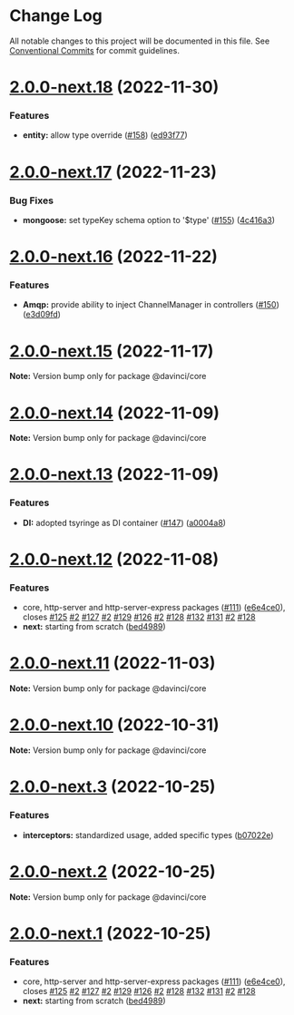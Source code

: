 # Change Log

All notable changes to this project will be documented in this file.
See [Conventional Commits](https://conventionalcommits.org) for commit guidelines.

# [2.0.0-next.18](https://github.com/HPInc/davinci/compare/@davinci/core@2.0.0-next.17...@davinci/core@2.0.0-next.18) (2022-11-30)


### Features

* **entity:** allow type override ([#158](https://github.com/HPInc/davinci/issues/158)) ([ed93f77](https://github.com/HPInc/davinci/commit/ed93f773337c18510ca1e39602c62ff19f2b41bd))





# [2.0.0-next.17](https://github.com/HPInc/davinci/compare/@davinci/core@2.0.0-next.16...@davinci/core@2.0.0-next.17) (2022-11-23)


### Bug Fixes

* **mongoose:** set typeKey schema option to '$type' ([#155](https://github.com/HPInc/davinci/issues/155)) ([4c416a3](https://github.com/HPInc/davinci/commit/4c416a34da5e89071c2ac88024ff244d33c708f2))





# [2.0.0-next.16](https://github.com/HPInc/davinci/compare/@davinci/core@2.0.0-next.15...@davinci/core@2.0.0-next.16) (2022-11-22)


### Features

* **Amqp:** provide ability to inject ChannelManager in controllers ([#150](https://github.com/HPInc/davinci/issues/150)) ([e3d09fd](https://github.com/HPInc/davinci/commit/e3d09fd52291aa73efcaaaa29f7fcf8113ef8289))





# [2.0.0-next.15](https://github.com/HPInc/davinci/compare/@davinci/core@2.0.0-next.14...@davinci/core@2.0.0-next.15) (2022-11-17)

**Note:** Version bump only for package @davinci/core





# [2.0.0-next.14](https://github.com/HPInc/davinci/compare/@davinci/core@2.0.0-next.13...@davinci/core@2.0.0-next.14) (2022-11-09)

**Note:** Version bump only for package @davinci/core





# [2.0.0-next.13](https://github.com/HPInc/davinci/compare/@davinci/core@2.0.0-next.12...@davinci/core@2.0.0-next.13) (2022-11-09)


### Features

* **DI:** adopted tsyringe as DI container ([#147](https://github.com/HPInc/davinci/issues/147)) ([a0004a8](https://github.com/HPInc/davinci/commit/a0004a87bf060861b632f87e70c453bf86135225))





# [2.0.0-next.12](https://github.com/HPInc/davinci/compare/@davinci/core@1.9.1...@davinci/core@2.0.0-next.12) (2022-11-08)


### Features

* core, http-server and http-server-express packages ([#111](https://github.com/HPInc/davinci/issues/111)) ([e6e4ce0](https://github.com/HPInc/davinci/commit/e6e4ce0dcc81a3b44976cde471353f77ad872e65)), closes [#125](https://github.com/HPInc/davinci/issues/125) [#2](https://github.com/HPInc/davinci/issues/2) [#127](https://github.com/HPInc/davinci/issues/127) [#2](https://github.com/HPInc/davinci/issues/2) [#129](https://github.com/HPInc/davinci/issues/129) [#126](https://github.com/HPInc/davinci/issues/126) [#2](https://github.com/HPInc/davinci/issues/2) [#128](https://github.com/HPInc/davinci/issues/128) [#132](https://github.com/HPInc/davinci/issues/132) [#131](https://github.com/HPInc/davinci/issues/131) [#2](https://github.com/HPInc/davinci/issues/2) [#128](https://github.com/HPInc/davinci/issues/128)
* **next:** starting from scratch ([bed4989](https://github.com/HPInc/davinci/commit/bed498970f64146d81aa78d5b0a2cef2d4ece046))





# [2.0.0-next.11](https://github.com/HPInc/davinci/compare/@davinci/core@2.0.0-next.10...@davinci/core@2.0.0-next.11) (2022-11-03)

**Note:** Version bump only for package @davinci/core





# [2.0.0-next.10](https://github.com/HPInc/davinci/compare/@davinci/core@2.0.0-next.3...@davinci/core@2.0.0-next.10) (2022-10-31)

**Note:** Version bump only for package @davinci/core





# [2.0.0-next.3](https://github.com/HPInc/davinci/compare/@davinci/core@2.0.0-next.2...@davinci/core@2.0.0-next.3) (2022-10-25)


### Features

* **interceptors:** standardized usage, added specific types ([b07022e](https://github.com/HPInc/davinci/commit/b07022e482fe1dbf92b9190d34f065fb8254dde8))





# [2.0.0-next.2](https://github.com/HPInc/davinci/compare/@davinci/core@2.0.0-next.1...@davinci/core@2.0.0-next.2) (2022-10-25)

**Note:** Version bump only for package @davinci/core





# [2.0.0-next.1](https://github.com/HPInc/davinci/compare/@davinci/core@1.9.1...@davinci/core@2.0.0-next.1) (2022-10-25)


### Features

* core, http-server and http-server-express packages ([#111](https://github.com/HPInc/davinci/issues/111)) ([e6e4ce0](https://github.com/HPInc/davinci/commit/e6e4ce0dcc81a3b44976cde471353f77ad872e65)), closes [#125](https://github.com/HPInc/davinci/issues/125) [#2](https://github.com/HPInc/davinci/issues/2) [#127](https://github.com/HPInc/davinci/issues/127) [#2](https://github.com/HPInc/davinci/issues/2) [#129](https://github.com/HPInc/davinci/issues/129) [#126](https://github.com/HPInc/davinci/issues/126) [#2](https://github.com/HPInc/davinci/issues/2) [#128](https://github.com/HPInc/davinci/issues/128) [#132](https://github.com/HPInc/davinci/issues/132) [#131](https://github.com/HPInc/davinci/issues/131) [#2](https://github.com/HPInc/davinci/issues/2) [#128](https://github.com/HPInc/davinci/issues/128)
* **next:** starting from scratch ([bed4989](https://github.com/HPInc/davinci/commit/bed498970f64146d81aa78d5b0a2cef2d4ece046))
